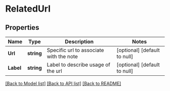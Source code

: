 # RelatedUrl

## Properties
Name | Type | Description | Notes
------------ | ------------- | ------------- | -------------
**Url** | **string** | Specific url to associate with the note | [optional] [default to null]
**Label** | **string** | Label to describe usage of the url | [optional] [default to null]

[[Back to Model list]](../v1alpha1/README.md#documentation-for-models) [[Back to API list]](../v1alpha1/README.md#documentation-for-api-endpoints) [[Back to README]](../v1alpha1/README.md)


